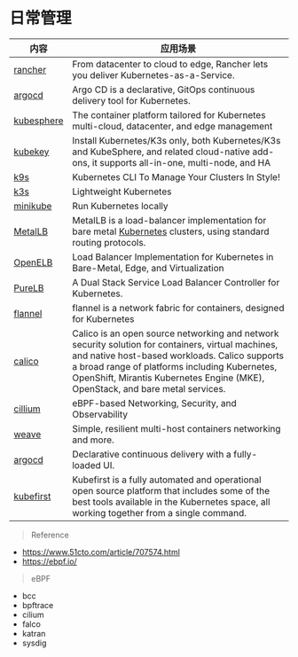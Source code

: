 # 日常管理

| 内容                                                         | 应用场景                                                     |
| ------------------------------------------------------------ | ------------------------------------------------------------ |
| [rancher](https://rancher.com/)                              | From datacenter to cloud to edge, Rancher lets you deliver Kubernetes-as-a-Service. |
| [argocd](https://argoproj.github.io/cd/)                     | Argo CD is a declarative, GitOps continuous delivery tool for Kubernetes. |
| [kubesphere](https://github.com/kubesphere/kubesphere)       | The container platform tailored for Kubernetes multi-cloud, datacenter, and edge management |
| [kubekey](https://github.com/kubesphere/kubekey)             | Install Kubernetes/K3s only, both Kubernetes/K3s and KubeSphere, and related cloud-native add-ons, it supports all-in-one, multi-node, and HA |
| [k9s](https://github.com/derailed/k9s)                       | Kubernetes CLI To Manage Your Clusters In Style!             |
| [k3s](https://github.com/k3s-io/k3s)                         | Lightweight Kubernetes                                       |
| [minikube](https://github.com/kubernetes/minikube)           | Run Kubernetes locally                                       |
| [MetalLB](https://metallb.universe.tf/)                      | MetalLB is a load-balancer implementation for bare metal [Kubernetes](https://kubernetes.io/) clusters, using standard routing protocols. |
| [OpenELB](https://github.com/openelb/openelb)                | Load Balancer Implementation for Kubernetes in Bare-Metal, Edge, and Virtualization |
| [PureLB](https://purelb.gitlab.io/docs/)                     | A Dual Stack Service Load Balancer Controller for Kubernetes. |
| [flannel](https://github.com/flannel-io/flannel)             | flannel is a network fabric for containers, designed for Kubernetes |
| [calico](https://projectcalico.docs.tigera.io/getting-started/kubernetes/) | Calico is an open source networking and network security solution for containers, virtual machines, and native host-based workloads. Calico supports a broad range of platforms including Kubernetes, OpenShift, Mirantis Kubernetes Engine (MKE), OpenStack, and bare metal services. |
| [cillium](https://github.com/cilium/cilium)                  | eBPF-based Networking, Security, and Observability           |
| [weave](https://github.com/weaveworks/weave)                 | Simple, resilient multi-host containers networking and more. |
| [argocd](https://argoproj.github.io/cd/)                     | Declarative continuous delivery with a fully-loaded UI.      |
| [kubefirst](https://docs.kubefirst.io/)                      | Kubefirst is a fully automated and operational open source platform that includes some of the best tools available in the Kubernetes space, all working together from a single command. |



> Reference

- https://www.51cto.com/article/707574.html
- https://ebpf.io/



> eBPF

- bcc
- bpftrace
- cilium
- falco
- katran
- sysdig